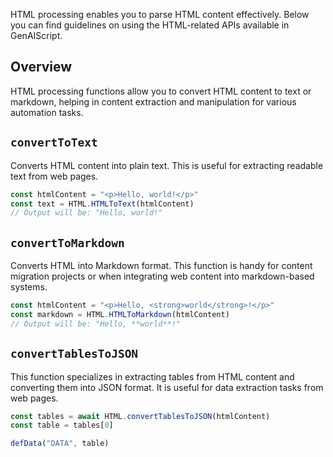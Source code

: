 
HTML processing enables you to parse HTML content effectively. Below you can find guidelines on using the HTML-related APIs available in GenAIScript.

## Overview

HTML processing functions allow you to convert HTML content to text or markdown, helping in content extraction and manipulation for various automation tasks.

## `convertToText`

Converts HTML content into plain text. This is useful for extracting readable text from web pages.

```js
const htmlContent = "<p>Hello, world!</p>"
const text = HTML.HTMLToText(htmlContent)
// Output will be: "Hello, world!"
```

## `convertToMarkdown`

Converts HTML into Markdown format. This function is handy for content migration projects or when integrating web content into markdown-based systems.

```js
const htmlContent = "<p>Hello, <strong>world</strong>!</p>"
const markdown = HTML.HTMLToMarkdown(htmlContent)
// Output will be: "Hello, **world**!"
```

## `convertTablesToJSON`

This function specializes in extracting tables from HTML content and converting them into JSON format. It is useful for data extraction tasks from web pages.

```js
const tables = await HTML.convertTablesToJSON(htmlContent)
const table = tables[0]

defData("DATA", table)
```
